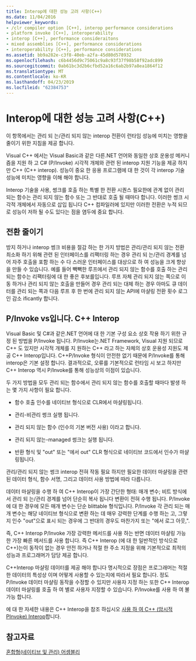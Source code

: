 ```yaml
---
title: Interop에 대한 성능 고려 사항(C++)
ms.date: 11/04/2016
helpviewer_keywords:
- /clr compiler option [C++], interop performance considerations
- platform invoke [C++], interoperability
- interop [C++], performance consideraitons
- mixed assemblies [C++], performance considerations
- interoperability [C++], performance considerations
ms.assetid: bb9a282e-c3f8-40eb-a2fa-45d80d578932
ms.openlocfilehash: c6b4456d9c75061c9a8c93f37f98b58f92adc899
ms.sourcegitcommit: 0ab61bc3d2b6cfbd52a16c6ab2b97a8ea1864f12
ms.translationtype: MT
ms.contentlocale: ko-KR
ms.lasthandoff: 04/23/2019
ms.locfileid: "62384753"
---
```

# <a name="performance-considerations-for-interop-c"></a>Interop에 대한 성능 고려 사항(C++)

이 항목에서는 관리 되 는/관리 되지 않는 interop 전환이 런타임 성능에 미치는 영향을 줄이기 위한 지침을 제공 합니다.

Visual C++ 에서는 Visual Basic과 같은 다른.NET 언어와 동일한 상호 운용성 메커니즘을 지원 하 고 C# (P/Invoke) 시각적 개체와 관련 된 interop 지원 기능을 제공 하지만 C++ (C++ interop). 성능이 중요 한 응용 프로그램에 대 한 것이 각 interop 기술 성능에 미치는 영향을 이해 해야 합니다.

Interop 기술을 사용, 썽크를 호출 하는 특별 한 전환 시퀀스 필요한에 관계 없이 관리 되는 함수는 관리 되지 않는 함수 또는 그 반대로 호출 될 때마다 합니다. 이러한 썽크 시각적 개체에서 자동으로 삽입 됩니다 C++ 컴파일러에 있지만 이러한 전환은 누적 되므로 성능이 저하 될 수도 있다는 점을 염두에 중요 합니다.

## <a name="reducing-transitions"></a>전환 줄이기

방지 하거나 interop 썽크 비용을 절감 하는 한 가지 방법은 관리/관리 되지 않는 전환 최소화 하기 위해 관련 된 인터페이스를 리팩터링 하는 경우 관리 되 는/관리 경계를 넘어 자주 호출을 포함 하는 수 다 스러운 인터페이스를 대상으로 하 여 성능을 크게 향상을 만들 수 있습니다. 예를 들어 빽빽한 루프에서 관리 되지 않는 함수를 호출 하는 관리 되는 함수는 리팩터링에 대 한 좋은 후보를입니다. 루프 자체 관리 되지 않는 쪽으로 이동 하거나 관리 되지 않는 호출을 만들어 경우 관리 되는 대체 하는 경우 아마도 큐 데이터를 관리 되는 쪽과 다음 루프 후 한 번에 관리 되지 않는 API에 마샬링 전환 횟수 로그인 감소 ificantly 합니다.

## <a name="pinvoke-vs-c-interop"></a>P/Invoke vs입니다. C++ Interop

Visual Basic 및 C#과 같은.NET 언어에 대 한 기본 구성 요소 상호 작용 하기 위한 규정 된 방법을 P/Invoke 됩니다. P/Invoke는.NET Framework, Visual 지원 되므로 C++ 도 있지만 시각적 개체를 지 원하는 C++ 라고 하는 자체의 상호 운용성 지원도 제공 C++ Interop입니다. C++P/Invoke 형식이 안전한 없기 때문에 P/Invoke를 통해 interop은 기본 설정 합니다. 결과적으로, 오류를 기본적으로 런타임 시 보고 하지만 C++ Interop 역시 P/Invoke를 통해 성능상의 이점이 있습니다.

두 가지 방법을 모두 관리 되는 함수에서 관리 되지 않는 함수를 호출할 때마다 발생 하는 몇 가지 사항이 필요 합니다.

- 함수 호출 인수를 네이티브 형식으로 CLR에서 마샬링됩니다.

- 관리-비관리 썽크 실행 됩니다.

- 관리 되지 않는 함수 (인수의 기본 버전 사용) 이라고 합니다.

- 관리 되지 않는-managed 썽크는 실행 됩니다.

- 반환 형식 및 "out" 또는 "에서 out" CLR 형식으로 네이티브 코드에서 인수가 마샬링됩니다.

관리/관리 되지 않는 썽크 interop 전혀 작동 필요 하지만 필요한 데이터 마샬링을 관련 된 데이터 형식, 함수 서명, 그리고 데이터 사용 방법에 따라 다릅니다.

데이터 마샬링을 수행 하 여 C++ Interop이 가장 간단한 형태: 매개 변수; 비트 방식에서 관리 되 는/관리 경계를 넘어 단순히 복사 됩니다 변환이 전혀 수행 됩니다. P/Invoke에 대 한 경우에 모든 매개 변수는 단순 blittable 형식입니다. P/Invoke 각 관리 되는 매개 변수는 해당 네이티브 형식으로 변환 하는 데 매우 강력한 단계를 수행 하는 고, 그렇지 인수 "out"으로 표시 되는 경우에 그 반대의 경우도 마찬가지 또는 "에서 로그 아웃,".

즉, C++ Interop P/Invoke 가장 강력한 메서드를 사용 하는 반면 데이터 마샬링 가능한 가장 빠른 메서드를 사용 합니다. 즉 C++ Interop (에 대 한 일반적인 방식으로 C++)는이 동작이 없는 경우 안전 하거나 적절 한 주소 지정을 위해 기본적으로 최적의 성능과 프로그래머가 담당 제공 합니다.

C++Interop 마샬링 데이터를 제공 해야 합니다 명시적으로 장점은 프로그래머는 적절 한 데이터의 특성상 이며 어떻게 사용할 수 있는지에 따라서 필요 합니다. 정도 P/Invoke 데이터 마샬링 동작을 수정할 수 있지만 사용자 지정 하는 또한 C++ Interop 데이터 마샬링를 호출 하 여 별로 사용자 지정할 수 있습니다. P/Invoke를 사용 하 여 불가능 합니다.

에 대 한 자세한 내용은 C++ Interop을 참조 하십시오 [사용 하 여 C++ (암시적 PInvoke) Interop](../dotnet/using-cpp-interop-implicit-pinvoke.md)합니다.

## <a name="see-also"></a>참고자료

[혼합형(네이티브 및 관리) 어셈블리](../dotnet/mixed-native-and-managed-assemblies.md)
